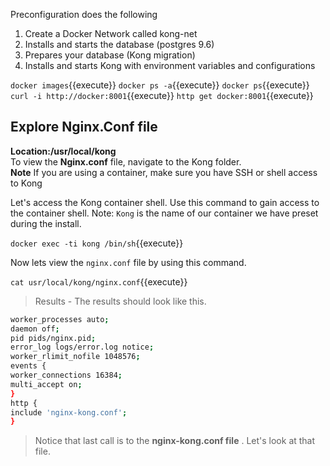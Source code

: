 Preconfiguration does the following
1. Create a Docker Network called kong-net
2. Installs and starts the database (postgres 9.6)
3. Prepares your database (Kong migration)
4. Installs and starts Kong with environment variables and configurations

`docker images`{{execute}} `docker ps -a`{{execute}} `docker ps`{{execute}}
`curl -i http://docker:8001`{{execute}} `http get docker:8001`{{execute}}



## **Explore Nginx.Conf file**
**Location:/usr/local/kong** <br>
To view the **Nginx.conf** file, navigate to the Kong folder. <br>
**Note** If you are using a container, make sure you have SSH or shell access to Kong


Let's access the Kong container shell.
Use this command to gain access to the container shell. Note: `Kong` is the name of our container we have preset during the install. 

`
docker exec -ti kong /bin/sh
`{{execute}}


Now lets view the `nginx.conf` file by using this command.

`
cat usr/local/kong/nginx.conf
`{{execute}}


> Results - The results should look like this. 
```sh
worker_processes auto;
daemon off;
pid pids/nginx.pid;
error_log logs/error.log notice;
worker_rlimit_nofile 1048576;
events {
worker_connections 16384;
multi_accept on;
}
http {
include 'nginx-kong.conf';
}
```
> Notice that last call is to the **nginx-kong.conf file** . Let's look at that file. <br>
<br>

